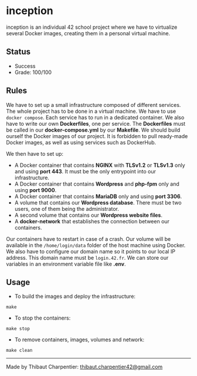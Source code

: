 # inception

inception is an individual 42 school project where we have to virtualize several Docker images, creating them in a personal virtual machine.

## Status

* Success
* Grade: 100/100

## Rules

We have to set up a small infrastructure composed of different services. The whole project has to be done in a virtual machine. We have to use ```docker compose```.
Each service has to run in a dedicated container. We also have to write our own **Dockerfiles**, one per service. The **Dockerfiles** must be called in our **docker-compose.yml** by our **Makefile**.
We should build ourself the Docker images of our project. It is forbidden to pull ready-made Docker images, as well as using services such as DockerHub.

We then have to set up:
* A Docker container that contains **NGINX** with **TLSv1.2** or **TLSv1.3** only and using **port 443**. It must be the only entrypoint into our infrastructure.
* A Docker container that contains **Wordpress** and **php-fpm** only and using **port 9000**.
* A Docker container that contains **MariaDB** only and using **port 3306**.
* A volume that contains our **Wordpress database**. There must be two users, one of them being the administrator.
* A second volume that contains our **Wordpress website files**.
* A **docker-network** that establishes the connection between our containers.

Our containers have to restart in case of a crash. Our volume will be available in the ```/home/login/data``` folder of the host machine using Docker.
We also have to configure our domain name so it points to our local IP address. This domain name must be ```login.42.fr```.
We can store our variables in an environment variable file like **.env**.

## Usage

* To build the images and deploy the infrastructure:
```
make
```
* To stop the containers:
```
make stop
```
* To remove containers, images, volumes and network:
```
make clean
```
***
Made by Thibaut Charpentier: <thibaut.charpentier42@gmail.com>
